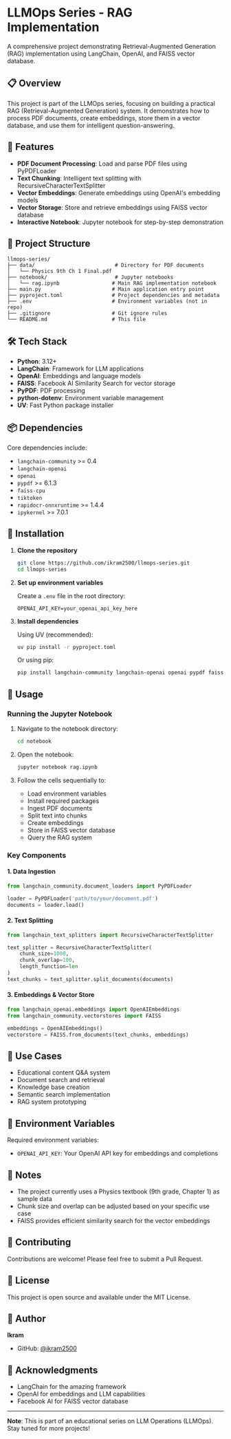# LLMOps Series - RAG Implementation

A comprehensive project demonstrating Retrieval-Augmented Generation (RAG) implementation using LangChain, OpenAI, and FAISS vector database.

## 📋 Overview

This project is part of the LLMOps series, focusing on building a practical RAG (Retrieval-Augmented Generation) system. It demonstrates how to process PDF documents, create embeddings, store them in a vector database, and use them for intelligent question-answering.

## 🚀 Features

- **PDF Document Processing**: Load and parse PDF files using PyPDFLoader
- **Text Chunking**: Intelligent text splitting with RecursiveCharacterTextSplitter
- **Vector Embeddings**: Generate embeddings using OpenAI's embedding models
- **Vector Storage**: Store and retrieve embeddings using FAISS vector database
- **Interactive Notebook**: Jupyter notebook for step-by-step demonstration

## 📁 Project Structure

```
llmops-series/
├── data/                          # Directory for PDF documents
│   └── Physics 9th Ch 1 Final.pdf
├── notebook/                      # Jupyter notebooks
│   └── rag.ipynb                 # Main RAG implementation notebook
├── main.py                       # Main application entry point
├── pyproject.toml                # Project dependencies and metadata
├── .env                          # Environment variables (not in repo)
├── .gitignore                    # Git ignore rules
└── README.md                     # This file
```

## 🛠️ Tech Stack

- **Python**: 3.12+
- **LangChain**: Framework for LLM applications
- **OpenAI**: Embeddings and language models
- **FAISS**: Facebook AI Similarity Search for vector storage
- **PyPDF**: PDF processing
- **python-dotenv**: Environment variable management
- **UV**: Fast Python package installer

## 📦 Dependencies

Core dependencies include:
- `langchain-community` >= 0.4
- `langchain-openai`
- `openai`
- `pypdf` >= 6.1.3
- `faiss-cpu`
- `tiktoken`
- `rapidocr-onnxruntime` >= 1.4.4
- `ipykernel` >= 7.0.1

## 🔧 Installation

1. **Clone the repository**
   ```bash
   git clone https://github.com/ikram2500/llmops-series.git
   cd llmops-series
   ```

2. **Set up environment variables**
   
   Create a `.env` file in the root directory:
   ```env
   OPENAI_API_KEY=your_openai_api_key_here
   ```

3. **Install dependencies**
   
   Using UV (recommended):
   ```bash
   uv pip install -r pyproject.toml
   ```
   
   Or using pip:
   ```bash
   pip install langchain-community langchain-openai openai pypdf faiss-cpu tiktoken rapidocr-onnxruntime ipykernel
   ```

## 📖 Usage

### Running the Jupyter Notebook

1. Navigate to the notebook directory:
   ```bash
   cd notebook
   ```

2. Open the notebook:
   ```bash
   jupyter notebook rag.ipynb
   ```

3. Follow the cells sequentially to:
   - Load environment variables
   - Install required packages
   - Ingest PDF documents
   - Split text into chunks
   - Create embeddings
   - Store in FAISS vector database
   - Query the RAG system

### Key Components

#### 1. Data Ingestion
```python
from langchain_community.document_loaders import PyPDFLoader

loader = PyPDFLoader('path/to/your/document.pdf')
documents = loader.load()
```

#### 2. Text Splitting
```python
from langchain_text_splitters import RecursiveCharacterTextSplitter

text_splitter = RecursiveCharacterTextSplitter(
    chunk_size=1000,
    chunk_overlap=100,
    length_function=len
)
text_chunks = text_splitter.split_documents(documents)
```

#### 3. Embeddings & Vector Store
```python
from langchain_openai.embeddings import OpenAIEmbeddings
from langchain_community.vectorstores import FAISS

embeddings = OpenAIEmbeddings()
vectorstore = FAISS.from_documents(text_chunks, embeddings)
```

## 🎯 Use Cases

- Educational content Q&A system
- Document search and retrieval
- Knowledge base creation
- Semantic search implementation
- RAG system prototyping

## 🔐 Environment Variables

Required environment variables:
- `OPENAI_API_KEY`: Your OpenAI API key for embeddings and completions

## 📝 Notes

- The project currently uses a Physics textbook (9th grade, Chapter 1) as sample data
- Chunk size and overlap can be adjusted based on your specific use case
- FAISS provides efficient similarity search for the vector embeddings

## 🤝 Contributing

Contributions are welcome! Please feel free to submit a Pull Request.

## 📄 License

This project is open source and available under the MIT License.

## 👤 Author

**Ikram**
- GitHub: [@ikram2500](https://github.com/ikram2500)

## 🙏 Acknowledgments

- LangChain for the amazing framework
- OpenAI for embeddings and LLM capabilities
- Facebook AI for FAISS vector database

---

**Note**: This is part of an educational series on LLM Operations (LLMOps). Stay tuned for more projects!

